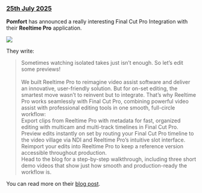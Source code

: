 ### [25th July 2025](/news/20250725)

**Pomfort** has announced a really interesting Final Cut Pro Integration with their **Reeltime Pro** application.

![](/static/pomfort-fcp.jpg)

They write:

> Sometimes watching isolated takes just isn’t enough. So let’s edit some previews!\
> \
> We built Reeltime Pro to reimagine video assist software and deliver an innovative, user-friendly solution. But for on-set editing, the smartest move wasn’t to reinvent but to integrate. That’s why Reeltime Pro works seamlessly with Final Cut Pro, combining powerful video assist with professional editing tools in one smooth, full-circle workflow:\
> Export clips from Reeltime Pro with metadata for fast, organized editing with multicam and multi-track timelines in Final Cut Pro.\
> Preview edits instantly on set by routing your Final Cut Pro timeline to the video village via NDI and Reeltime Pro’s intuitive slot interface.\
> Reimport your edits into Reeltime Pro to keep a reference version accessible throughout production.\
> Head to the blog for a step-by-step walkthrough, including three short demo videos that show just how smooth and production-ready the workflow is.

You can read more on their [blog post](https://pomfort.com/article/a-full-circle-on-set-editing-workflow-with-reeltime-pro-and-final-cut-pro/).